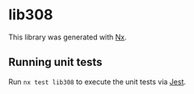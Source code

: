 # lib308

This library was generated with [Nx](https://nx.dev).


## Running unit tests

Run `nx test lib308` to execute the unit tests via [Jest](https://jestjs.io).


